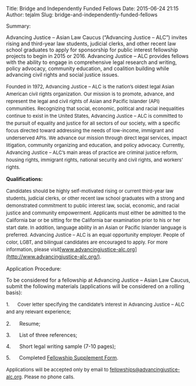 Title: Bridge and Independently Funded Fellows
Date: 2015-06-24 21:15
Author: tejalm
Slug: bridge-and-independently-funded-fellows

<div
class="field field-name-field-summary field-type-text-with-summary field-label-inline clearfix">

<div class="field-label">

Summary: 

</div>

<div class="field-items">

<div class="field-item even">

Advancing Justice – Asian Law Caucus (“Advancing Justice – ALC”) invites
rising and third-year law students, judicial clerks, and other recent
law school graduates to apply for sponsorship for public interest
fellowship projects to begin in 2015 or 2016. Advancing Justice – ALC
provides fellows with the ability to engage in comprehensive legal
research and writing, policy advocacy, community education, and
coalition building while advancing civil rights and social justice
issues.

</p>

<span
style="font-size: 13.0080003738403px; line-height: 1.538em;">Founded in
1972, Advancing Justice – ALC is the nation’s oldest legal Asian
American civil rights organization. Our mission is to promote, advance,
and represent the legal and civil rights of Asian and Pacific Islander
(API) communities. Recognizing that social, economic, political and
racial inequalities continue to exist in the United States, Advancing
Justice – ALC is committed to the pursuit of equality and justice for
all sectors of our society, with a specific focus directed toward
addressing the needs of low-income, immigrant and underserved APIs. We
advance our mission through direct legal services, impact litigation,
community organizing and education, and policy advocacy. Currently,
Advancing Justice – ALC’s main areas of practice are criminal justice
reform, housing rights, immigrant rights, national security and civil
rights, and workers’ rights. </span>

</p>
<p>

</div>

</div>

</div>

<div
class="field field-name-body field-type-text-with-summary field-label-hidden">

<div class="field-items">

<div class="field-item even">

**Qualifications:**

</p>

<span
style="font-size: 13.0080003738403px; line-height: 1.538em;">Candidates
should be highly self-motivated rising or current third-year law
students, judicial clerks, or other recent law school graduates with a
strong and demonstrated commitment to public interest law, social,
economic, and racial justice and community empowerment. Applicants must
either be admitted to the California bar or be sitting for the
California bar examination prior to his or her start date. In addition,
language ability in an Asian or Pacific Islander language is preferred.
Advancing Justice – ALC is an equal opportunity employer. People of
color, LGBT, and bilingual candidates are encouraged to apply. For more
information, please
visit</span>[www.advancingjustice-alc.org](http://www.advancingjustice-alc.org/)<span
style="font-size: 13.0080003738403px; line-height: 1.538em;">.</span>

</p>
<p>

</div>

</div>

</div>

<div
class="field field-name-field-application-procedure field-type-text-with-summary field-label-inline clearfix">

<div class="field-label">

Application Procedure: 

</div>

<div class="field-items">

<div class="field-item even">

To be considered for a fellowship at Advancing Justice – Asian Law
Caucus, submit the following materials (applications will be considered
on a rolling basis):

</p>

<span
style="font-size: 13.0080003738403px; line-height: 1.538em;">1.</span><span
class="s1" style="font-size: 13.0080003738403px; line-height: 1.538em;">
     </span><span
style="font-size: 13.0080003738403px; line-height: 1.538em;">Cover
letter specifying the candidate’s interest in Advancing Justice – ALC
and any relevant experience;</span>

</p>

2.<span class="s1">      </span>Resume;

</p>

3.<span class="s1">      </span>List of three references;

</p>

4.<span class="s1">      </span>Short legal writing sample (7-10 pages);

</p>

5.<span class="s1">      </span>Completed [Fellowship Supplement
Form](https://docs.google.com/a/advancingjustice-alc.org/document/d/1OEOvv5auzZgZ1l_dnbWPcayj20O9qPa4TKVs_4TeBoM/edit).

</p>

<span
style="font-size: 13.0080003738403px; line-height: 1.538em;">Applications
will be accepted only by email to
<fellowships@advancingjustice-alc.org>. Please no phone calls. </span>

</p>
<p>

</div>

</div>

</div>

</p>

